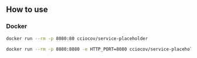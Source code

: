 ## How to use

### Docker

```bash
docker run --rm -p 8080:80 cciocov/service-placeholder
```

```bash
docker run --rm -p 8080:8080 -e HTTP_PORT=8080 cciocov/service-placeholder
```
